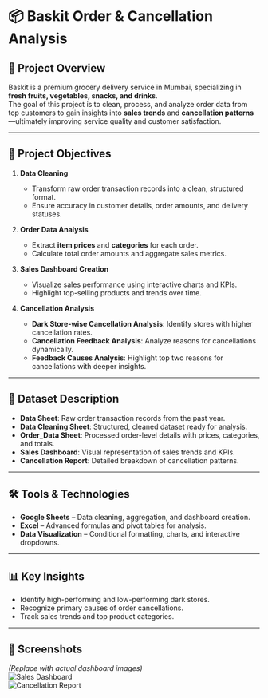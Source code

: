 # 📦 Baskit Order & Cancellation Analysis

## 📌 Project Overview
Baskit is a premium grocery delivery service in Mumbai, specializing in **fresh fruits, vegetables, snacks, and drinks**.  
The goal of this project is to clean, process, and analyze order data from top customers to gain insights into **sales trends** and **cancellation patterns**—ultimately improving service quality and customer satisfaction.

---

## 🎯 Project Objectives
1. **Data Cleaning**  
   - Transform raw order transaction records into a clean, structured format.
   - Ensure accuracy in customer details, order amounts, and delivery statuses.

2. **Order Data Analysis**  
   - Extract **item prices** and **categories** for each order.
   - Calculate total order amounts and aggregate sales metrics.

3. **Sales Dashboard Creation**  
   - Visualize sales performance using interactive charts and KPIs.
   - Highlight top-selling products and trends over time.

4. **Cancellation Analysis**  
   - **Dark Store-wise Cancellation Analysis**: Identify stores with higher cancellation rates.  
   - **Cancellation Feedback Analysis**: Analyze reasons for cancellations dynamically.  
   - **Feedback Causes Analysis**: Highlight top two reasons for cancellations with deeper insights.

---

## 📂 Dataset Description
- **Data Sheet**: Raw order transaction records from the past year.  
- **Data Cleaning Sheet**: Structured, cleaned dataset ready for analysis.  
- **Order_Data Sheet**: Processed order-level details with prices, categories, and totals.  
- **Sales Dashboard**: Visual representation of sales trends and KPIs.  
- **Cancellation Report**: Detailed breakdown of cancellation patterns.

---

## 🛠 Tools & Technologies
- **Google Sheets** – Data cleaning, aggregation, and dashboard creation.
- **Excel** – Advanced formulas and pivot tables for analysis.
- **Data Visualization** – Conditional formatting, charts, and interactive dropdowns.

---

## 📊 Key Insights 
- Identify high-performing and low-performing dark stores.
- Recognize primary causes of order cancellations.
- Track sales trends and top product categories.

---

## 📸 Screenshots
*(Replace with actual dashboard images)*  
![Sales Dashboard](<img width="938" height="498" alt="Screenshot 2025-08-09 144628" src="https://github.com/user-attachments/assets/e89c458a-f4c4-4d94-a304-aa55462e2ae9" />
)  
![Cancellation Report](<img width="426" height="507" alt="Screenshot 2025-08-09 144656" src="https://github.com/user-attachments/assets/b8c98cc7-0b80-45c0-b877-cbba4e44c45c" />
)



